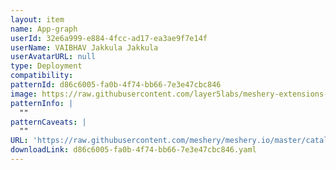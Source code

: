 ```yaml
---
layout: item
name: App-graph
userId: 32e6a999-e884-4fcc-ad17-ea3ae9f7e14f
userName: VAIBHAV Jakkula Jakkula
userAvatarURL: null
type: Deployment
compatibility: 
patternId: d86c6005-fa0b-4f74-bb66-7e3e47cbc846
image: https://raw.githubusercontent.com/layer5labs/meshery-extensions-packages/master/action-assets/design-assets/d86c6005-fa0b-4f74-bb66-7e3e47cbc846-light.png,https://raw.githubusercontent.com/layer5labs/meshery-extensions-packages/master/action-assets/design-assets/d86c6005-fa0b-4f74-bb66-7e3e47cbc846-dark.png
patternInfo: |
  ""
patternCaveats: |
  ""
URL: 'https://raw.githubusercontent.com/meshery/meshery.io/master/catalog/d86c6005-fa0b-4f74-bb66-7e3e47cbc846.yaml'
downloadLink: d86c6005-fa0b-4f74-bb66-7e3e47cbc846.yaml
---
```

